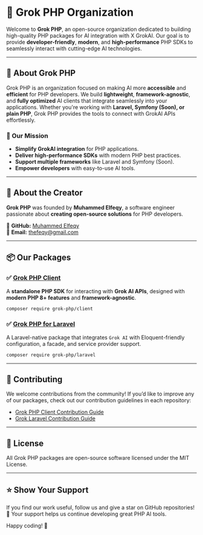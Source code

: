 # 🏢 Grok PHP Organization

Welcome to **Grok PHP**, an open-source organization dedicated to building high-quality PHP packages for AI integration with X GrokAI. Our goal is to provide **developer-friendly**, **modern**, and **high-performance** PHP SDKs to seamlessly interact with cutting-edge AI technologies.

---

## 🚀 About Grok PHP

Grok PHP is an organization focused on making AI more **accessible** and **efficient** for PHP developers. We build **lightweight**, **framework-agnostic**, and **fully optimized** AI clients that integrate seamlessly into your applications. Whether you're working with **Laravel, Symfony (Soon), or plain PHP**, Grok PHP provides the tools to connect with GrokAI APIs effortlessly.

### 🎯 Our Mission
- **Simplify GrokAI integration** for PHP applications.
- **Deliver high-performance SDKs** with modern PHP best practices.
- **Support multiple frameworks** like Laravel and Symfony (Soon).
- **Empower developers** with easy-to-use AI tools.

---

## 👤 About the Creator

**Grok PHP** was founded by **Muhammed Elfeqy**, a software engineer passionate about **creating open-source solutions** for PHP developers.

🔗 **GitHub:** [Muhammed Elfeqy](https://github.com/thefeqy)  
📧 **Email:** [thefeqy@gmail.com](mailto:thefeqy@gmail.com)  

---

## 📦 Our Packages

### ✅ [Grok PHP Client](https://github.com/grok-php/client)
A **standalone PHP SDK** for interacting with **Grok AI APIs**, designed with **modern PHP 8+ features** and **framework-agnostic**.

```sh
composer require grok-php/client
```

### ✅ [Grok PHP for Laravel](https://github.com/grok-php/laravel)
A Laravel-native package that integrates `Grok AI` with Eloquent-friendly configuration, a facade, and service provider support.

```sh
composer require grok-php/laravel
```

--- 

## 🤝 Contributing
We welcome contributions from the community!
If you’d like to improve any of our packages, check out our contribution guidelines in each repository:

- [Grok PHP Client Contribution Guide](https://github.com/grok-php/client/blob/main/CONTRIBUTE.md)
- [Grok Laravel Contribution Guide](https://github.com/grok-php/laravel/blob/main/CONTRIBUTE.md)

---

## 📄 License
All Grok PHP packages are open-source software licensed under the MIT License.

---

## ⭐ Show Your Support
If you find our work useful, follow us and give a star on GitHub repositories! 🌟
Your support helps us continue developing great PHP AI tools.

Happy coding! 🚀
